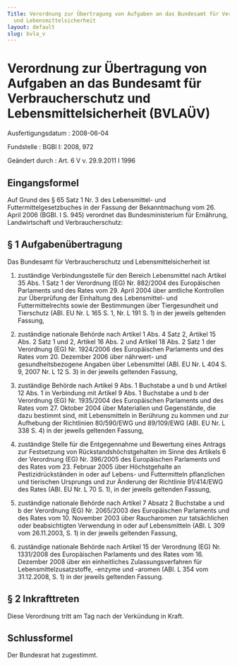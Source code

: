 ```yaml
---
Title: Verordnung zur Übertragung von Aufgaben an das Bundesamt für Verbraucherschutz
  und Lebensmittelsicherheit
layout: default
slug: bvla_v
---
```


# Verordnung zur Übertragung von Aufgaben an das Bundesamt für Verbraucherschutz und Lebensmittelsicherheit (BVLAÜV)

Ausfertigungsdatum
:   2008-06-04

Fundstelle
:   BGBl I: 2008, 972

Geändert durch
:   Art. 6 V v. 29.9.2011 I 1996


## Eingangsformel

Auf Grund des § 65 Satz 1 Nr. 3 des Lebensmittel- und
Futtermittelgesetzbuches in der Fassung der Bekanntmachung vom 26.
April 2006 (BGBl. I S. 945) verordnet das Bundesministerium für
Ernährung, Landwirtschaft und Verbraucherschutz:


## § 1 Aufgabenübertragung

Das Bundesamt für Verbraucherschutz und Lebensmittelsicherheit ist

1.  zuständige Verbindungsstelle für den Bereich Lebensmittel nach Artikel
    35 Abs. 1 Satz 1 der Verordnung (EG) Nr. 882/2004 des Europäischen
    Parlaments und des Rates vom 29. April 2004 über amtliche Kontrollen
    zur Überprüfung der Einhaltung des Lebensmittel- und
    Futtermittelrechts sowie der Bestimmungen über Tiergesundheit und
    Tierschutz (ABl. EU Nr. L 165 S. 1, Nr. L 191 S. 1) in der jeweils
    geltenden Fassung,


2.  zuständige nationale Behörde nach Artikel 1 Abs. 4 Satz 2, Artikel 15
    Abs. 2 Satz 1 und 2, Artikel 16 Abs. 2 und Artikel 18 Abs. 2 Satz 1
    der Verordnung (EG) Nr. 1924/2006 des Europäischen Parlaments und des
    Rates vom 20. Dezember 2006 über nährwert- und gesundheitsbezogene
    Angaben über Lebensmittel (ABl. EU Nr. L 404 S. 9, 2007 Nr. L 12 S. 3)
    in der jeweils geltenden Fassung,


3.  zuständige Behörde nach Artikel 9 Abs. 1 Buchstabe a und b und Artikel
    12 Abs. 1 in Verbindung mit Artikel 9 Abs. 1 Buchstabe a und b der
    Verordnung (EG) Nr. 1935/2004 des Europäischen Parlaments und des
    Rates vom 27. Oktober 2004 über Materialien und Gegenstände, die dazu
    bestimmt sind, mit Lebensmitteln in Berührung zu kommen und zur
    Aufhebung der Richtlinien 80/590/EWG und 89/109/EWG (ABl. EU Nr. L 338
    S. 4) in der jeweils geltenden Fassung,


4.  zuständige Stelle für die Entgegennahme und Bewertung eines Antrags
    zur Festsetzung von Rückstandshöchstgehalten im Sinne des Artikels 6
    der Verordnung (EG) Nr. 396/2005 des Europäischen Parlaments und des
    Rates vom 23. Februar 2005 über Höchstgehalte an Pestizidrückständen
    in oder auf Lebens- und Futtermitteln pflanzlichen und tierischen
    Ursprungs und zur Änderung der Richtlinie 91/414/EWG des Rates (ABl.
    EU Nr. L 70 S. 1), in der jeweils geltenden Fassung,


5.  zuständige nationale Behörde nach Artikel 7 Absatz 2 Buchstabe a und b
    der Verordnung (EG) Nr. 2065/2003 des Europäischen Parlaments und des
    Rates vom 10. November 2003 über Raucharomen zur tatsächlichen oder
    beabsichtigten Verwendung in oder auf Lebensmitteln (ABl. L 309 vom
    26\.11.2003, S. 1) in der jeweils geltenden Fassung,


6.  zuständige nationale Behörde nach Artikel 15 der Verordnung (EG) Nr.
    1331/2008 des Europäischen Parlaments und des Rates vom 16. Dezember
    2008 über ein einheitliches Zulassungsverfahren für
    Lebensmittelzusatzstoffe, -enzyme und -aromen (ABl. L 354 vom
    31\.12.2008, S. 1) in der jeweils geltenden Fassung.





## § 2 Inkrafttreten

Diese Verordnung tritt am Tag nach der Verkündung in Kraft.


## Schlussformel

Der Bundesrat hat zugestimmt.

